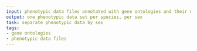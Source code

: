 ```yaml
---
input: phenotypic data files annotated with gene ontologies and their metadata
output: one phenotypic data set per species, per sex
task: separate phenotypic data by sex
tags:
- gene ontologies
- phenotypic data files
---
```

